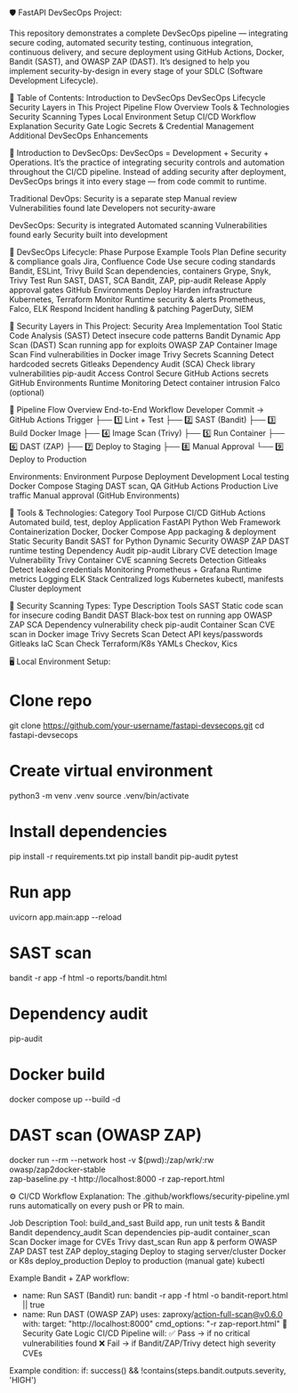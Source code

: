 🛡️ FastAPI DevSecOps Project:

This repository demonstrates a complete DevSecOps pipeline — integrating secure coding, automated security testing, continuous integration, continuous delivery, and secure deployment using GitHub Actions, Docker, Bandit (SAST), and OWASP ZAP (DAST).
It’s designed to help you implement security-by-design in every stage of your SDLC (Software Development Lifecycle).

🚀 Table of Contents:
Introduction to DevSecOps
DevSecOps Lifecycle
Security Layers in This Project
Pipeline Flow Overview
Tools & Technologies
Security Scanning Types
Local Environment Setup
CI/CD Workflow Explanation
Security Gate Logic
Secrets & Credential Management
Additional DevSecOps Enhancements

🧩 Introduction to DevSecOps:
DevSecOps = Development + Security + Operations.
It’s the practice of integrating security controls and automation throughout the CI/CD pipeline.
Instead of adding security after deployment, DevSecOps brings it into every stage — from code commit to runtime.

Traditional DevOps:
Security is a separate step
Manual review
Vulnerabilities found late
Developers not security-aware

DevSecOps:
Security is integrated
Automated scanning
Vulnerabilities found early
Security built into development

🔄 DevSecOps Lifecycle:
Phase	Purpose	Example Tools
Plan	Define security & compliance goals	Jira, Confluence
Code	Use secure coding standards	Bandit, ESLint, Trivy
Build	Scan dependencies, containers	Grype, Snyk, Trivy
Test	Run SAST, DAST, SCA	Bandit, ZAP, pip-audit
Release	Apply approval gates	GitHub Environments
Deploy	Harden infrastructure	Kubernetes, Terraform
Monitor	Runtime security & alerts	Prometheus, Falco, ELK
Respond	Incident handling & patching	PagerDuty, SIEM


🧱 Security Layers in This Project:
Security Area	Implementation	Tool
Static Code Analysis (SAST)	Detect insecure code patterns	Bandit
Dynamic App Scan (DAST)	Scan running app for exploits	OWASP ZAP
Container Image Scan	Find vulnerabilities in Docker image	Trivy
Secrets Scanning	Detect hardcoded secrets	Gitleaks
Dependency Audit (SCA)	Check library vulnerabilities	pip-audit
Access Control	Secure GitHub Actions secrets	GitHub Environments
Runtime Monitoring	Detect container intrusion	Falco (optional)

🔁 Pipeline Flow Overview
End-to-End Workflow
Developer Commit → GitHub Actions Trigger
  ├── 1️⃣ Lint + Test
  ├── 2️⃣ SAST (Bandit)
  ├── 3️⃣ Build Docker Image
  ├── 4️⃣ Image Scan (Trivy)
  ├── 5️⃣ Run Container
  ├── 6️⃣ DAST (ZAP)
  ├── 7️⃣ Deploy to Staging
  ├── 8️⃣ Manual Approval
  └── 9️⃣ Deploy to Production

Environments:
Environment	Purpose	Deployment
Development	Local testing	Docker Compose
Staging	DAST scan, QA	GitHub Actions
Production	Live traffic	Manual approval (GitHub Environments)

🧰 Tools & Technologies:
Category	Tool	Purpose
CI/CD	GitHub Actions	Automated build, test, deploy
Application	FastAPI	Python Web Framework
Containerization	Docker, Docker Compose	App packaging & deployment
Static Security	Bandit	SAST for Python
Dynamic Security	OWASP ZAP	DAST runtime testing
Dependency Audit	pip-audit	Library CVE detection
Image Vulnerability	Trivy	Container CVE scanning
Secrets Detection	Gitleaks	Detect leaked credentials
Monitoring	Prometheus + Grafana	Runtime metrics
Logging	ELK Stack	Centralized logs
Kubernetes	kubectl, manifests	Cluster deployment

🧪 Security Scanning Types:
Type	Description	Tools
SAST	Static code scan for insecure coding	Bandit
DAST	Black-box test on running app	OWASP ZAP
SCA	Dependency vulnerability check	pip-audit
Container Scan	CVE scan in Docker image	Trivy
Secrets Scan	Detect API keys/passwords	Gitleaks
IaC Scan	Check Terraform/K8s YAMLs	Checkov, Kics

🖥️ Local Environment Setup:
# Clone repo
git clone https://github.com/your-username/fastapi-devsecops.git
cd fastapi-devsecops

# Create virtual environment
python3 -m venv .venv
source .venv/bin/activate

# Install dependencies
pip install -r requirements.txt
pip install bandit pip-audit pytest

# Run app
uvicorn app.main:app --reload

# SAST scan
bandit -r app -f html -o reports/bandit.html

# Dependency audit
pip-audit

# Docker build
docker compose up --build -d

# DAST scan (OWASP ZAP)
docker run --rm --network host -v $(pwd):/zap/wrk/:rw owasp/zap2docker-stable \
  zap-baseline.py -t http://localhost:8000 -r zap-report.html

⚙️ CI/CD Workflow Explanation:
The .github/workflows/security-pipeline.yml runs automatically on every push or PR to main.

Job	Description	Tool:
build_and_sast	Build app, run unit tests & Bandit	Bandit
dependency_audit	Scan dependencies	pip-audit
container_scan	Scan Docker image for CVEs	Trivy
dast_scan	Run app & perform OWASP ZAP DAST test	ZAP
deploy_staging	Deploy to staging server/cluster	Docker or K8s
deploy_production	Deploy to production (manual gate)	kubectl

Example Bandit + ZAP workflow:
- name: Run SAST (Bandit)
  run: bandit -r app -f html -o bandit-report.html || true
- name: Run DAST (OWASP ZAP)
  uses: zaproxy/action-full-scan@v0.6.0
  with:
    target: "http://localhost:8000"
    cmd_options: "-r zap-report.html"
🧱 Security Gate Logic
CI/CD Pipeline will:
✅ Pass → if no critical vulnerabilities found
❌ Fail → if Bandit/ZAP/Trivy detect high severity CVEs

Example condition:
if: success() && !contains(steps.bandit.outputs.severity, 'HIGH')


